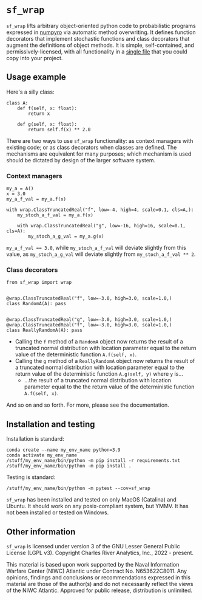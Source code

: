 # `sf_wrap`

`sf_wrap` lifts arbitrary object-oriented python code to probabilistic programs expressed in [numpyro](https://github.com/pyro-ppl/numpyro) via automatic method overwriting. It defines function decorators that implement stochastic functions and class decorators that augment the definitions of object methods. It is simple, self-contained, and permissively-licensed, with all functionality in a [single file](./sf_wrap/wrap.py) that you could copy into your project.

## Usage example

Here's a silly class:

```
class A:
    def f(self, x: float):
        return x

    def g(self, x: float):
        return self.f(x) ** 2.0
```

There are two ways to use `sf_wrap` functionality: as context managers with existing code; or as class decorators when classes are defined. The mechanisms are equivalent for many purposes; which mechanism is used should be dictated by design of the larger software system.

### Context managers

```
my_a = A()
x = 3.0
my_a_f_val = my_a.f(x)

with wrap.ClassTruncatedReal("f", low=-4, high=4, scale=0.1, cls=A,):
    my_stoch_a_f_val = my_a.f(x)

    with wrap.ClassTruncatedReal("g", low=-16, high=16, scale=0.1, cls=A):
        my_stoch_a_g_val = my_a.g(x)
```

`my_a_f_val == 3.0`, while `my_stoch_a_f_val` will deviate slightly from this value, as `my_stoch_a_g_val` will deviate slightly from `my_stoch_a_f_val ** 2`.

### Class decorators

```
from sf_wrap import wrap


@wrap.ClassTruncatedReal("f", low=-3.0, high=3.0, scale=1.0,)
class RandomA(A): pass


@wrap.ClassTruncatedReal("g", low=-3.0, high=3.0, scale=1.0,)
@wrap.ClassTruncatedReal("f", low=-3.0, high=3.0, scale=1.0,)
class ReallyRandomA(A): pass
```

+ Calling the `f` method of a `RandomA` object now returns the result of a truncated normal distribution with location parameter
equal to the return value of the deterministic function `A.f(self, x)`. 
+ Calling the `g` method of a `ReallyRandomA` object now returns the result of a truncated normal distribution with location parameter equal to the return value of the deterministic function `A.g(self, y)` where `y` is...
    + ...the result of a truncated normal distribution with location parameter equal to the the return value of the deterministic function `A.f(self, x)`.

And so on and so forth. For more, please see the documentation.

## Installation and testing

Installation is standard:
```
conda create --name my_env_name python=3.9
conda activate my_env_name
/stuff/my_env_name/bin/python -m pip install -r requirements.txt
/stuff/my_env_name/bin/python -m pip install .
```

Testing is standard:
```
/stuff/my_env_name/bin/python -m pytest --cov=sf_wrap
```

`sf_wrap` has been installed and tested on only MacOS (Catalina) and Ubuntu.
It should work on any posix-compliant system, but YMMV.
It has not been installed or tested on Windows.

## Other information

`sf_wrap` is licensed under version 3 of the GNU Lesser General Public License (LGPL v3). 
Copyright Charles River Analytics, Inc., 2022 - present.  

This material is based upon work supported by the Naval Information Warfare Center (NIWC) Atlantic under Contract No. N653622C8011. 
Any opinions, findings and conclusions or recommendations expressed in this material are those of the author(s) and do not necessarily reflect the views of the
NIWC Atlantic. 
Approved for public release, distribution is unlimited.